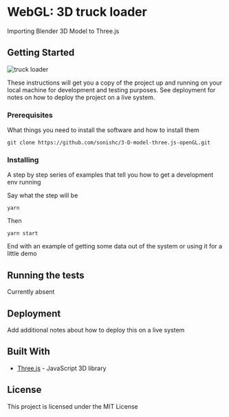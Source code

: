# WebGL: 3D truck loader

Importing Blender 3D Model to Three.js

## Getting Started

![truck loader]()

These instructions will get you a copy of the project up and running on your local machine for development and testing purposes. See deployment for notes on how to deploy the project on a live system.

### Prerequisites

What things you need to install the software and how to install them

```
git clone https://github.com/sonishc/3-D-model-three.js-openGL.git
```

### Installing

A step by step series of examples that tell you how to get a development env running

Say what the step will be

```
yarn
```

Then

```
yarn start
```

End with an example of getting some data out of the system or using it for a little demo

## Running the tests

Currently absent

## Deployment

Add additional notes about how to deploy this on a live system

## Built With

* [Three.js](https://threejs.org/) - JavaScript 3D library

## License

This project is licensed under the MIT License
